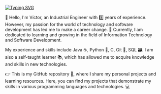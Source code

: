 [![Typing SVG](https://readme-typing-svg.demolab.com?font=Fira+Code&weight=500&size=28&pause=1000&color=000000&width=435&lines=Hi+there+%F0%9F%91%8B+I'm+V%C3%ADctor;Software+developer)](https://git.io/typing-svg)

👋 Hello, I'm Víctor, an Industrial Engineer with 5️⃣ years of experience. However, my passion for the world of technology and software development has led me to make a career change. 🌟 Currently, I am dedicated to learning and growing in the field of Information Technology and Software Development.

My experience and skills include Java ☕, Python 🐍, C, Git 🌳, SQL 🗃️. I am also a self-taught learner 📚, which has allowed me to acquire knowledge and skills in new technologies.

👉 This is my GitHub repository 📂, where I share my personal projects and learning resources. Here, you can find my projects that demonstrate my skills in various programming languages and technologies. 💻
